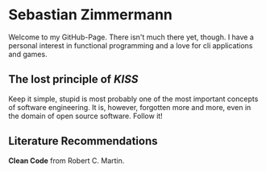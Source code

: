 # Sebastian Zimmermann

Welcome to my GitHub-Page. There isn't much there yet, though.
I have a personal interest in functional programming and a love
for cli applications and games.

## The lost principle of _KISS_

Keep it simple, stupid is most probably one of the most
important concepts of software engineering. It is, however,
forgotten more and more, even in the domain of open source
software. Follow it!

## Literature Recommendations
**Clean Code** from Robert C. Martin.